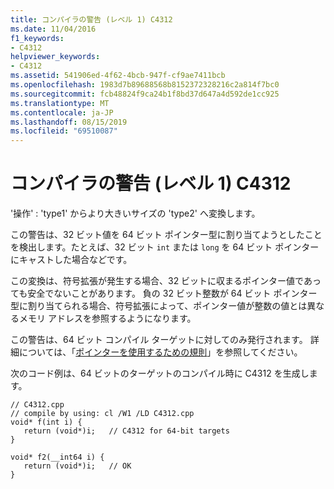 ```yaml
---
title: コンパイラの警告 (レベル 1) C4312
ms.date: 11/04/2016
f1_keywords:
- C4312
helpviewer_keywords:
- C4312
ms.assetid: 541906ed-4f62-4bcb-947f-cf9ae7411bcb
ms.openlocfilehash: 1983d7b89688568b8152372328216c2a814f7bc0
ms.sourcegitcommit: fcb48824f9ca24b1f8bd37d647a4d592de1cc925
ms.translationtype: MT
ms.contentlocale: ja-JP
ms.lasthandoff: 08/15/2019
ms.locfileid: "69510087"
---
```

# <a name="compiler-warning-level-1-c4312"></a>コンパイラの警告 (レベル 1) C4312

'操作' :  'type1' からより大きいサイズの 'type2' へ変換します。

この警告は、32 ビット値を 64 ビット ポインター型に割り当てようとしたことを検出します。たとえば、32 ビット `int` または `long` を 64 ビット ポインターにキャストした場合などです。

この変換は、符号拡張が発生する場合、32 ビットに収まるポインター値であっても安全でないことがあります。 負の 32 ビット整数が 64 ビット ポインター型に割り当てられる場合、符号拡張によって、ポインター値が整数の値とは異なるメモリ アドレスを参照するようになります。

この警告は、64 ビット コンパイル ターゲットに対してのみ発行されます。 詳細については、「[ポインターを使用するための規則](/windows/win32/WinProg64/rules-for-using-pointers)」を参照してください。

次のコード例は、64 ビットのターゲットのコンパイル時に C4312 を生成します。

```
// C4312.cpp
// compile by using: cl /W1 /LD C4312.cpp
void* f(int i) {
   return (void*)i;   // C4312 for 64-bit targets
}

void* f2(__int64 i) {
   return (void*)i;   // OK
}
```